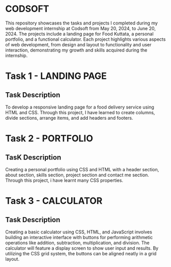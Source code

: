 # CODSOFT

This repository showcases the tasks and projects I completed during my web development internship at Codsoft from May 20, 2024, to June 20, 2024. The projects include a landing page for Food Kuttata, a personal portfolio, and a functional calculator. Each project highlights various aspects of web development, from design and layout to functionality and user interaction, demonstrating my growth and skills acquired during the internship.

# Task 1 - LANDING PAGE

## Task Description

To develop a responsive landing page for a food delivery service using HTML and CSS. Through this project, I have learned to create columns, divide sections, arrange items, and add headers and footers.

# Task 2 - PORTFOLIO

## TasK Description

Creating a personal portfolio using CSS and HTML with a header section, about section, skills section, project section and contact me section.  Through this project, i have learnt many CSS properties.

# Task 3 - CALCULATOR

## Task Description

Creating a basic calculator using CSS, HTML, and JavaScript involves building an interactive interface with buttons for performing arithmetic operations like addition, subtraction, multiplication, and division. The calculator will feature a display screen to show user input and results. By utilizing the CSS grid system, the buttons can be aligned neatly in a grid layout.

